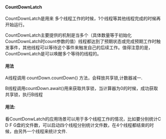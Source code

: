 #### CountDownLatch

CountDownLatch是用来 多个线程工作的时候，1个线程等其他线程完成的时候再开始运行。

CountDownLatch主要提供的机制是当多个（具体数量等于初始化CountDownLatch时count参数的值）线程都达到了预期状态或完成预期工作时触发事件，其他线程可以等待这个事件来触发自己的后续工作。值得注意的是，CountDownLatch是可以唤醒多个等待的线程的。

#### 用法

A线程调用 countDown.countDown\(\)  方法，会释放共享锁,计数器减一.

B线程调用countDown.await\(\)用来获取共享锁，当计算器为0的时候，成功获取共享锁，执行B线程

#### 用法:

看CountDonwLatch的应用场景可以用于多个线程工作的情况，比如要分别统计C D F G盘的文件数，可以启动四个线程分别统计文件数，在4个线程都结束的时候，由另外一个线程来统计文件.

